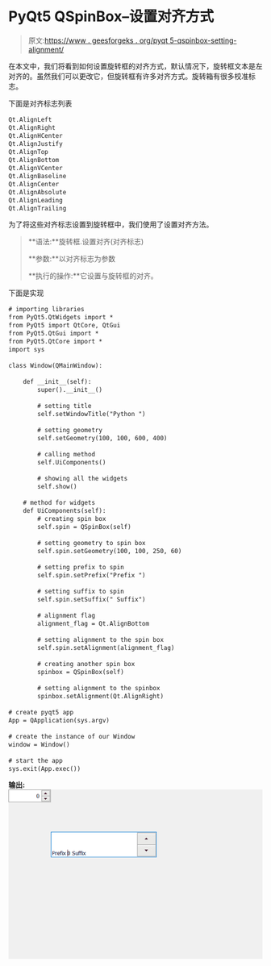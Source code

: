 # PyQt5 QSpinBox–设置对齐方式

> 原文:[https://www . geesforgeks . org/pyqt 5-qspinbox-setting-alignment/](https://www.geeksforgeeks.org/pyqt5-qspinbox-setting-alignment/)

在本文中，我们将看到如何设置旋转框的对齐方式，默认情况下，旋转框文本是左对齐的。虽然我们可以更改它，但旋转框有许多对齐方式。旋转箱有很多校准标志。

下面是对齐标志列表

```
Qt.AlignLeft    
Qt.AlignRight    
Qt.AlignHCenter    
Qt.AlignJustify
Qt.AlignTop    
Qt.AlignBottom    
Qt.AlignVCenter    
Qt.AlignBaseline
Qt.AlignCenter
Qt.AlignAbsolute    
Qt.AlignLeading
Qt.AlignTrailing

```

为了将这些对齐标志设置到旋转框中，我们使用了设置对齐方法。

> **语法:**旋转框.设置对齐(对齐标志)
> 
> **参数:**以对齐标志为参数
> 
> **执行的操作:**它设置与旋转框的对齐。

下面是实现

```
# importing libraries
from PyQt5.QtWidgets import * 
from PyQt5 import QtCore, QtGui
from PyQt5.QtGui import * 
from PyQt5.QtCore import * 
import sys

class Window(QMainWindow):

    def __init__(self):
        super().__init__()

        # setting title
        self.setWindowTitle("Python ")

        # setting geometry
        self.setGeometry(100, 100, 600, 400)

        # calling method
        self.UiComponents()

        # showing all the widgets
        self.show()

    # method for widgets
    def UiComponents(self):
        # creating spin box
        self.spin = QSpinBox(self)

        # setting geometry to spin box
        self.spin.setGeometry(100, 100, 250, 60)

        # setting prefix to spin
        self.spin.setPrefix("Prefix ")

        # setting suffix to spin
        self.spin.setSuffix(" Suffix")

        # alignment flag
        alignment_flag = Qt.AlignBottom

        # setting alignment to the spin box
        self.spin.setAlignment(alignment_flag)

        # creating another spin box
        spinbox = QSpinBox(self)

        # setting alignment to the spinbox
        spinbox.setAlignment(Qt.AlignRight)

# create pyqt5 app
App = QApplication(sys.argv)

# create the instance of our Window
window = Window()

# start the app
sys.exit(App.exec())
```

**输出:**
![](img/4f77d90b97c7fe1602f97740c2b00627.png)
